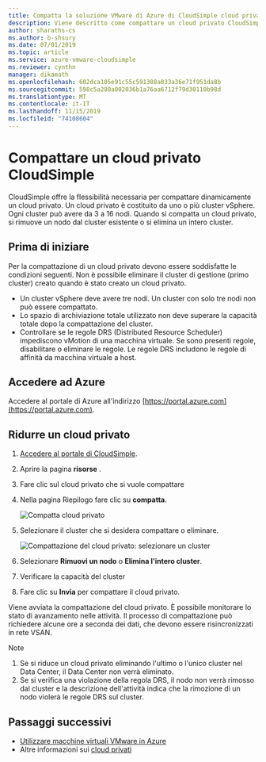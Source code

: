 ```yaml
---
title: Compatta la soluzione VMware di Azure di CloudSimple cloud privato
description: Viene descritto come compattare un cloud privato CloudSimple.
author: sharaths-cs
ms.author: b-shsury
ms.date: 07/01/2019
ms.topic: article
ms.service: azure-vmware-cloudsimple
ms.reviewer: cynthn
manager: dikamath
ms.openlocfilehash: 602dca105e91c55c591388a833a36e71f951da8b
ms.sourcegitcommit: 598c5a280a002036b1a76aa6712f79d30110b98d
ms.translationtype: MT
ms.contentlocale: it-IT
ms.lasthandoff: 11/15/2019
ms.locfileid: "74108604"
---
```

# <a name="shrink-a-cloudsimple-private-cloud"></a>Compattare un cloud privato CloudSimple

CloudSimple offre la flessibilità necessaria per compattare dinamicamente un cloud privato.  Un cloud privato è costituito da uno o più cluster vSphere. Ogni cluster può avere da 3 a 16 nodi. Quando si compatta un cloud privato, si rimuove un nodo dal cluster esistente o si elimina un intero cluster. 

## <a name="before-you-begin"></a>Prima di iniziare

Per la compattazione di un cloud privato devono essere soddisfatte le condizioni seguenti.  Non è possibile eliminare il cluster di gestione (primo cluster) creato quando è stato creato un cloud privato.

* Un cluster vSphere deve avere tre nodi.  Un cluster con solo tre nodi non può essere compattato.
* Lo spazio di archiviazione totale utilizzato non deve superare la capacità totale dopo la compattazione del cluster.
* Controllare se le regole DRS (Distributed Resource Scheduler) impediscono vMotion di una macchina virtuale.  Se sono presenti regole, disabilitare o eliminare le regole.  Le regole DRS includono le regole di affinità da macchina virtuale a host.

## <a name="sign-in-to-azure"></a>Accedere ad Azure

Accedere al portale di Azure all'indirizzo [https://portal.azure.com](https://portal.azure.com).

## <a name="shrink-a-private-cloud"></a>Ridurre un cloud privato

1. [Accedere al portale di CloudSimple](access-cloudsimple-portal.md).

2. Aprire la pagina **risorse** .

3. Fare clic sul cloud privato che si vuole compattare

4. Nella pagina Riepilogo fare clic su **compatta**.

    ![Compatta cloud privato](media/shrink-private-cloud.png)

5. Selezionare il cluster che si desidera compattare o eliminare. 

    ![Compattazione del cloud privato: selezionare un cluster](media/shrink-private-cloud-select-cluster.png)

6. Selezionare **Rimuovi un nodo** o **Elimina l'intero cluster**. 

7. Verificare la capacità del cluster

8. Fare clic su **Invia** per compattare il cloud privato.

Viene avviata la compattazione del cloud privato.  È possibile monitorare lo stato di avanzamento nelle attività.  Il processo di compattazione può richiedere alcune ore a seconda dei dati, che devono essere risincronizzati in rete VSAN.

> [!NOTE]
> 1. Se si riduce un cloud privato eliminando l'ultimo o l'unico cluster nel Data Center, il Data Center non verrà eliminato.
> 2. Se si verifica una violazione della regola DRS, il nodo non verrà rimosso dal cluster e la descrizione dell'attività indica che la rimozione di un nodo violerà le regole DRS sul cluster.    


## <a name="next-steps"></a>Passaggi successivi

* [Utilizzare macchine virtuali VMware in Azure](quickstart-create-vmware-virtual-machine.md)
* Altre informazioni sui [cloud privati](cloudsimple-private-cloud.md)
